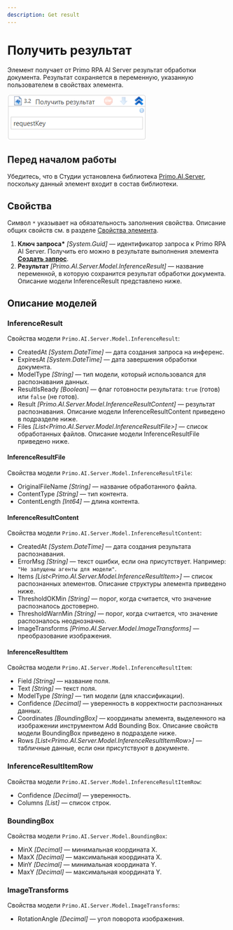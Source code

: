 ```yaml
---
description: Get result
---
```


# Получить результат

Элемент получает от Primo RPA AI Server результат обработки документа. Результат сохраняется в переменную, указанную пользователем в свойствах элемента.

![](<../../../.gitbook/assets1/windows_items/WFPrimoAIGetInference.png>)

## Перед началом работы

Убедитесь, что в Студии установлена библиотека [Primo.AI.Server](https://github.com/PrimoRPA/Docs.Rus/tree/1299-%D0%BD%D0%B0%D0%BF%D0%B8%D1%81%D0%B0%D1%82%D1%8C-%D0%B4%D0%BE%D0%BA%D1%83%D0%BC%D0%B5%D0%BD%D1%82-%D0%BF%D0%BE-primoai/g_elements/el_extra/ai_server), поскольку данный элемент входит в состав библиотеки.


## Свойства
Символ `*` указывает на обязательность заполнения свойства. Описание общих свойств см. в разделе [Свойства элемента](https://docs.primo-rpa.ru/primo-rpa/primo-studio/process/elements#svoistva-elementa).
  
1. **Ключ запроса\*** *[System.Guid]* — идентификатор запроса к Primo RPA AI Server. Получить его можно в результате выполнения элемента [**Создать запрос**](https://github.com/PrimoRPA/Docs.Rus/blob/1299-%D0%BD%D0%B0%D0%BF%D0%B8%D1%81%D0%B0%D1%82%D1%8C-%D0%B4%D0%BE%D0%BA%D1%83%D0%BC%D0%B5%D0%BD%D1%82-%D0%BF%D0%BE-primoai/g_elements/el_extra/ai_server/createrequest.md).
1. **Результат** *[Primo.AI.Server.Model.InferenceResult]* — название переменной, в которую сохранится результат обработки документа. Описание модели InferenceResult представлено ниже.


## Описание моделей

### InferenceResult

Свойства модели `Primo.AI.Server.Model.InferenceResult`:
- CreatedAt *[System.DateTime]* — дата создания запроса на инференс.
- ExpiresAt *[System.DateTime]* — дата завершения обработки документа.
- ModelType *[String]* — тип модели, который использовался для распознавания данных.
- ResultIsReady *[Boolean]* — флаг готовности результата: `true` (готов) или `false` (не готов).
- Result *[Primo.AI.Server.Model.InferenceResultContent]* — результат распознавания. Описание модели InferenceResultContent приведено в подразделе ниже.
- Files *[List<Primo.AI.Server.Model.InferenceResultFile>]* — список обработанных файлов. Описание модели InferenceResultFile приведено ниже.


#### InferenceResultFile

Свойства модели `Primo.AI.Server.Model.InferenceResultFile`:
- OriginalFileName *[String]* — название обработанного файла.
- ContentType *[String]* — тип контента.
- ContentLength *[Int64]* — длина контента.

#### InferenceResultContent

Свойства модели `Primo.AI.Server.Model.InferenceResultContent`:
- CreatedAt *[System.DateTime]* — дата создания результата распознавания.
- ErrorMsg *[String]* — текст ошибки, если она присутствует. Например: `"Не запущены агенты для модели"`.
- Items *[List<Primo.AI.Server.Model.InferenceResultItem>]* — список распознанных элементов. Описание структуры элемента приведено ниже.
- ThresholdOKMin *[String]* — порог, когда считается, что значение распозналось достоверно.
- ThresholdWarnMin *[String]* — порог, когда считается, что значение распозналось неоднозначно.
- ImageTransforms *[Primo.AI.Server.Model.ImageTransforms]* — преобразование изображения.

#### InferenceResultItem

Свойства модели `Primo.AI.Server.Model.InferenceResultItem`:
- Field *[String]* — название поля.
- Text *[String]* — текст поля.
- ModelType *[String]* — тип модели (для классификации).
- Confidence *[Decimal]* — уверенность в корректности распознанных данных.
- Coordinates *[BoundingBox]* — координаты элемента, выделенного на изображении инструментом Add Bounding Box. Описание свойств модели BoundingBox приведено в подразделе ниже.
- Rows *[List<Primo.AI.Server.Model.InferenceResultItemRow>]* — табличные данные, если они присутствуют в документе.

### InferenceResultItemRow

Свойства модели `Primo.AI.Server.Model.InferenceResultItemRow`:
- Confidence *[Decimal]* — уверенность.
- Columns *[List<String>]* — список строк.


### BoundingBox
Свойства модели `Primo.AI.Server.Model.BoundingBox`:
- MinX *[Decimal]* — минимальная координата X.
- MaxX *[Decimal]* — максимальная координата X.
- MinY *[Decimal]* — минимальная координата Y.
- MaxY *[Decimal]* — максимальная координата Y.

### ImageTransforms
Свойства модели `Primo.AI.Server.Model.ImageTransforms`:
- RotationAngle *[Decimal]* — угол поворота изображения.
